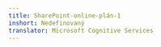 ```yaml
---
title: SharePoint-online-plán-1
inshort: Nedefinovaný
translator: Microsoft Cognitive Services
---
```




